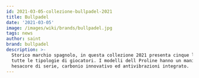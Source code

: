 ```yaml
---
id: 2021-03-05-collezione-bullpadel-2021
title: Bullpadel
date: '2021-03-05'
image: /images/wiki/brands/bullpadel.jpg
tags: news
author: saint
brand: bullpadel
description: >-
  Storico marchio spagnolo, in questa collezione 2021 presenta cinque linee, per
  tutte le tipologie di giocatori. I modelli dell Proline hanno un manico in
  hesacore di serie, carbonio innovativo ed antivibrazioni integrato.
---
```

